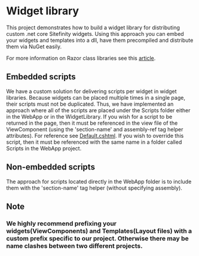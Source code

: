 # Widget library

This project demonstrates how to build a widget library for distributing custom .net core Sitefinity widgets. Using this approach you can embed your widgets and templates into a dll, have them precompiled and distribute them via NuGet easily. 

For more information on Razor class libraries see this [article](https://docs.microsoft.com/en-us/aspnet/core/razor-pages/ui-class?view=aspnetcore-3.1&tabs=visual-studio).

## Embedded scripts
We have a custom solution for delivering scripts per widget in widget libraries. Because widgets can be placed multiple times in a single page, their
scripts must not be duplicated. Thus, we have implemented an approach where all of the scripts are placed under the Scripts folder either in the WebApp or in the WidgetLibrary. If you wish for a script to be returned in the page, then it must be referenced in the view file of the ViewComponent (using the 'section-name' and assembly-ref tag helper attributes). For reference see [Default.cshtml](./WidgetLibrary/Views/Shared/Components/MyCompanyPrefixHelloWorld/Default.cshtml). If you wish to override this script, then it must be referenced with the same name in a folder called Scripts in the WebApp project.

## Non-embedded scripts
The approach for scripts located directly in the WebApp folder is to include them with the 'section-name' tag helper (without specifying assembly).
## Note

### We highly recommend prefixing your widgets(ViewComponents) and Templates(Layout files) with a custom prefix specific to our project. Otherwise there may be name clashes between two different projects.